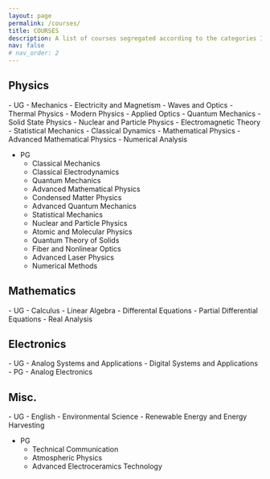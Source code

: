 ```yaml
---
layout: page
permalink: /courses/
title: COURSES
description: A list of courses segregated according to the categories I undertook as a UG and a PG student.
nav: false
# nav_order: 2
---
```


<h2>Physics</h2>
- UG
	- Mechanics
	- Electricity and Magnetism
	- Waves and Optics
	- Thermal Physics
	- Modern Physics
	- Applied Optics
	- Quantum Mechanics
	- Solid State Physics
	- Nuclear and Particle Physics
	- Electromagnetic Theory
	- Statistical Mechanics
	- Classical Dynamics
	- Mathematical Physics
	- Advanced Mathematical Physics
	- Numerical Analysis

- PG
	- Classical Mechanics
	- Classical Electrodynamics
	- Quantum Mechanics
	- Advanced Mathematical Physics
	- Condensed Matter Physics
	- Advanced Quantum Mechanics
	- Statistical Mechanics
	- Nuclear and Particle Physics
	- Atomic and Molecular Physics
	- Quantum Theory of Solids
	- Fiber and Nonlinear Optics
	- Advanced Laser Physics
	- Numerical Methods
	
<h2>Mathematics</h2>
- UG
	- Calculus
	- Linear Algebra
	- Differental Equations
	- Partial Differential Equations
	- Real Analysis

<h2>Electronics</h2>
- UG
	- Analog Systems and Applications
	- Digital Systems and Applications
- PG
	- Analog Electronics
<h2>Misc.</h2>
- UG
	- English
	- Environmental Science
	- Renewable Energy and Energy Harvesting

- PG
	- Technical Communication 
	- Atmospheric Physics
	- Advanced Electroceramics Technology
